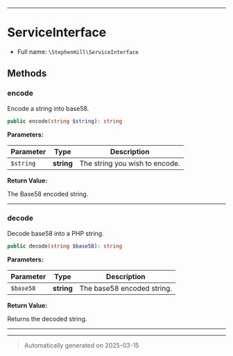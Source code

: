 ***

# ServiceInterface





* Full name: `\StephenHill\ServiceInterface`



## Methods


### encode

Encode a string into base58.

```php
public encode(string $string): string
```








**Parameters:**

| Parameter | Type | Description |
|-----------|------|-------------|
| `$string` | **string** | The string you wish to encode. |


**Return Value:**

The Base58 encoded string.




***

### decode

Decode base58 into a PHP string.

```php
public decode(string $base58): string
```








**Parameters:**

| Parameter | Type | Description |
|-----------|------|-------------|
| `$base58` | **string** | The base58 encoded string. |


**Return Value:**

Returns the decoded string.




***


***
> Automatically generated on 2025-03-15

